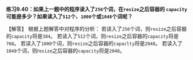 **练习9.40：如果上一题中的程序读入了`256`个词，在`resize`之后容器的 `capacity`可能是多少？如果读入了`512`个、`1000`个或`1048`个词呢？**

【解答】
根据上题解答中对程序的分析：
若读入了`256`个词，则`resize`之后容器的`capacity`将是`384`。
若读入了`512`个词，则`resize`之后容器的`capacity`将是`768`。
若读入了`1000`个词，则`resize`之后容器的`capaclty`将是`2048`。
若读入了`1048`个词，则r`esize`之后容器的`capacity`将是`2048`。
